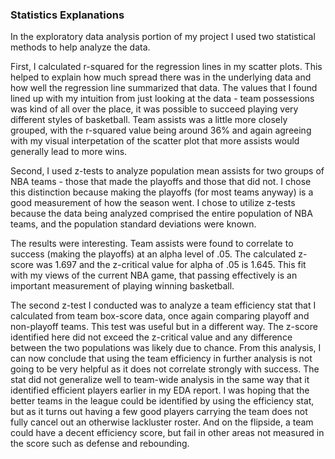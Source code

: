 ### Statistics Explanations

In the exploratory data analysis portion of my project I used two statistical methods to help analyze the data. 

First, I calculated r-squared for the regression lines in my scatter plots. This helped to explain how much spread there was in the underlying data and how well the regression line summarized that data. The values that I found lined up with my intuition from just looking at the data - team possessions was kind of all over the place, it was possible to succeed playing very different styles of basketball. Team assists was a little more closely grouped, with the r-squared value being around 36% and again agreeing with my visual interpetation of the scatter plot that more assists would generally lead to more wins. 

Second, I used z-tests to analyze population mean assists for two groups of NBA teams - those that made the playoffs and those that did not. I chose this distinction because making the playoffs (for most teams anyway) is a good measurement of how the season went. I chose to utilize z-tests because the data being analyzed comprised the entire population of NBA teams, and the population standard deviations were known. 

The results were interesting. Team assists were found to correlate to success (making the playoffs) at an alpha level of .05. The calculated z-score was 1.697 and the z-critical value for alpha of .05 is 1.645. This fit with my views of the current NBA game, that passing effectively is an important measurement of playing winning basketball.

The second z-test I conducted was to analyze a team efficiency stat that I calculated from team box-score data, once again comparing playoff and non-playoff teams. This test was useful but in a different way. The z-score identified here did not exceed the z-critical value and any difference between the two populations was likely due to chance. From this analysis, I can now conclude that using the team efficiency in further analysis is not going to be very helpful as it does not correlate strongly with success. The stat did not generalize well to team-wide analysis in the same way that it identified efficient players earlier in my EDA report. I was hoping that the better teams in the league could be identified by using the efficiency stat, but as it turns out having a few good players carrying the team does not fully cancel out an otherwise lackluster roster. And on the flipside, a team could have a decent efficiency score, but fail in other areas not measured in the score such as defense and rebounding.  
